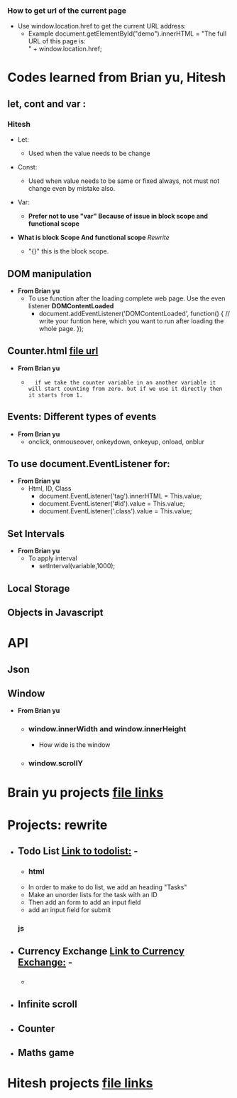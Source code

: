 ### How to get url of the current page
-   Use window.location.href to get the current URL address:
    -   Example
            document.getElementById("demo").innerHTML = "The full URL of this page is:<br>" + window.location.href;


# Codes learned from Brian yu, Hitesh

## let, cont and var :
###    **Hitesh**
-   Let:
    -   Used when the value needs to be change
-   Const:
    -   Used when value needs to be same or fixed always, not must not change even by mistake also.
-   Var:
    -   **Prefer not to use "var" Because of issue in block scope and functional scope**

-   **What is block Scope And functional scope**            *Rewrite*
    -   "{}" this is the block scope.


## DOM manipulation
-   **From Brian yu**
    -   To use function after the loading complete web page. Use the even listener **DOMContentLoaded**
        -   document.addEventListener('DOMContentLoaded', function() {
                // write your funtion here, which you want to run after loading the whole page.
        });

## Counter.html [file url](./counter.html)
-   **From Brian yu**    
    -       if we take the counter variable in an another variable it will start counting from zero. but if we use it directly then it starts from 1.

## Events: Different types of events
-   **From Brian yu**
    -   onclick, onmouseover, onkeydown, onkeyup, onload, onblur

## To use document.EventListener for:
-   **From Brian yu**
    -   Html, ID, Class
        -   document.EventListener('tag').innerHTML = This.value;
        -   document.EventListener('#id').value = This.value;
        -   document.EventListener('.class').value = This.value;

## Set Intervals
-   **From Brian yu**
    -   To apply interval
        -   setInterval(variable,1000);

## Local Storage

## Objects in Javascript

# API

## Json

## Window
-   **From Brian yu**
    -   ### window.innerWidth and window.innerHeight
        -   How wide is the window
    -   ### window.scrollY

# Brain yu projects    [file links](./projects/)

# Projects:         **rewrite**
-   ## Todo List [Link to todolist:](../javascript/projects/todolist/tasks.html) -
    - ### html
    -   In order to make to do list, we add an heading "Tasks"
    -   Make an unorder lists for the task with an ID
    -   Then add an form to add an input field
    -   add an input field for submit
    ### js

-   ## Currency Exchange [Link to Currency Exchange:](../javascript/projects/CurrencyExchange/currency.html) -
    -   ### 

-   ## Infinite scroll

-   ## Counter

-   ## Maths game

# Hitesh projects    [file links](./projects/)
